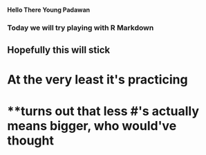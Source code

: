 #### Hello There Young Padawan ####

### Today we will try playing with R Markdown ###

## Hopefully this will stick ##

# At the very least it's practicing #

# **turns out that less #'s actually means bigger, who would've thought #

